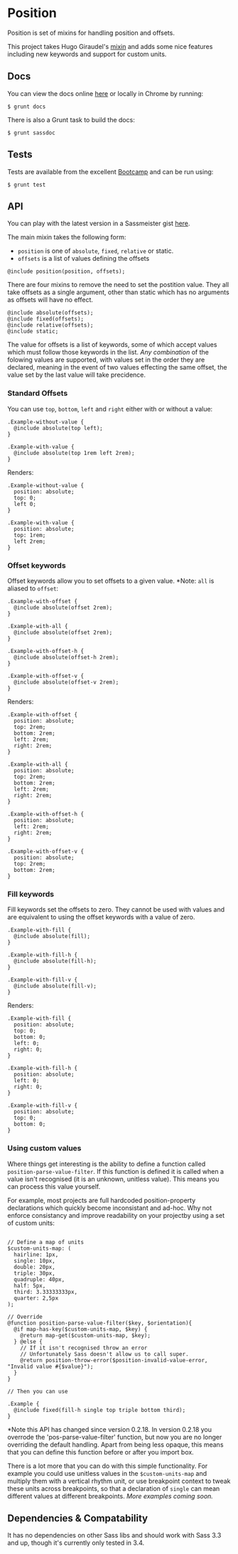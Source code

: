 # Position

Position is set of mixins for handling position and offsets.

This project takes Hugo Giraudel's [mixin](http://hugogiraudel.com/2014/05/19/new-offsets-sass-mixin/) and adds some nice features including new keywords and support for custom units.

## Docs

You can view the docs online [here](http://undistraction.github.io/position/docs/) or locally in Chrome by running:

```
$ grunt docs
```

There is also a Grunt task to build the docs:

```
$ grunt sassdoc
```

## Tests

Tests are available from the excellent [Bootcamp](https://github.com/thejameskyle/bootcamp) and can
be run using:

```
$ grunt test
```

## API

You can play with the latest version in a Sassmeister gist [here](http://sassmeister.com/gist/cdf30d3c1be08ee66b38).

The main mixin takes the following form:

- `position` is one of `absolute`, `fixed`, `relative` or static.
- `offsets` is a list of values defining the offsets

```
@include position(position, offsets);
```

There are four mixins to remove the need to set the postition value. They all take offsets as a
single argument, other than static which has no arguments as offsets will have no effect.

```
@include absolute(offsets);
@include fixed(offsets);
@include relative(offsets);
@include static;
```

The value for offsets is a list of keywords, some of which accept values which must follow those
keywords in the list. *Any combination* of the folowing values are supported, with values set in the order they are declared, meaning in the event of two values effecting the same offset, the value set by the last value will take precidence.

### Standard Offsets

You can use `top`, `bottom`, `left` and `right` either with or without a value:

```
.Example-without-value {
  @include absolute(top left);
}

.Example-with-value {
  @include absolute(top 1rem left 2rem);
}
```

Renders:

```
.Example-without-value {
  position: absolute;
  top: 0;
  left 0;
}

.Example-with-value {
  position: absolute;
  top: 1rem;
  left 2rem;
}
```

### Offset keywords

Offset keywords allow you to set offsets to a given value. *Note: `all` is aliased to `offset`:

```
.Example-with-offset {
  @include absolute(offset 2rem);
}

.Example-with-all {
  @include absolute(offset 2rem);
}

.Example-with-offset-h {
  @include absolute(offset-h 2rem);
}

.Example-with-offset-v {
  @include absolute(offset-v 2rem);
}
```

Renders:

```
.Example-with-offset {
  position: absolute;
  top: 2rem;
  bottom: 2rem;
  left: 2rem;
  right: 2rem;
}

.Example-with-all {
  position: absolute;
  top: 2rem;
  bottom: 2rem;
  left: 2rem;
  right: 2rem;
}

.Example-with-offset-h {
  position: absolute;
  left: 2rem;
  right: 2rem;
}

.Example-with-offset-v {
  position: absolute;
  top: 2rem;
  bottom: 2rem;
}
```

### Fill keywords

Fill keywords set the offsets to zero. They cannot be used with values and are equivalent to using
the offset keywords with a value of zero.

```
.Example-with-fill {
  @include absolute(fill);
}

.Example-with-fill-h {
  @include absolute(fill-h);
}

.Example-with-fill-v {
  @include absolute(fill-v);
}
```

Renders:

```
.Example-with-fill {
  position: absolute;
  top: 0;
  bottom: 0;
  left: 0;
  right: 0;
}

.Example-with-fill-h {
  position: absolute;
  left: 0;
  right: 0;
}

.Example-with-fill-v {
  position: absolute;
  top: 0;
  bottom: 0;
}
```

### Using custom values

Where things get interesting is the ability to define a function called `position-parse-value-filter`. If this function is defined it is called when a value isn't recognised (it is an unknown, unitless value). This means you can process this value yourself.

For example, most projects are full hardcoded position-property declarations which quickly become inconsistant and ad-hoc. Why not enforce consistancy and improve readability on your projectby using a set of custom units:

```

// Define a map of units
$custom-units-map: (
  hairline: 1px,
  single: 10px,
  double: 20px,
  triple: 30px,
  quadruple: 40px,
  half: 5px,
  third: 3.33333333px,
  quarter: 2,5px
);

// Override
@function position-parse-value-filter($key, $orientation){
  @if map-has-key($custom-units-map, $key) {
    @return map-get($custom-units-map, $key);
  } @else {
    // If it isn't recognised throw an error
    // Unfortunately Sass doesn't allow us to call super.
    @return position-throw-error($position-invalid-value-error, "Invalid value #{$value}");
  }
}

// Then you can use

.Example {
  @include fixed(fill-h single top triple bottom third);
}

```

*Note this API has changed since version 0.2.18. In version 0.2.18 you overrode the 'pos-parse-value-filter' function, but now you are no longer overriding the default handling. Apart from being less opaque, this means that you can define this function before or after you import box.

There is a lot more that you can do with this simple functionality. For example you could use unitless values in the `$custom-units-map` and multiply them with a vertical rhythm unit, or
use breakpoint context to tweak these units across breakpoints, so that a declaration of `single` can mean different values at different breakpoints. *More examples coming soon.*

## Dependencies & Compatability

It has no dependencies on other Sass libs and should work with Sass 3.3 and up, though it's currently only tested in 3.4.

